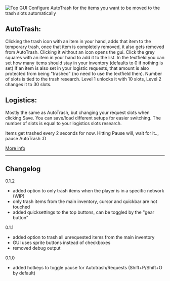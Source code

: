 ![Top GUI](http://i.imgur.com/lg3Zpgk.png)
Configure AutoTrash for the items you want to be moved to the trash slots automatically

AutoTrash:
---
Clicking the trash icon with an item in your hand, adds that item to the temporary trash, once that item is completely removed, it also gets removed from AutoTrash.
Clicking it without an icon opens the gui. Click the grey squares with an item in your hand to add it to the list. In the textfield you can set how many items should stay in your inventory (defaults to 0 if nothing is set)
If an item is also set in your logistic requests, that amount is also protected from being "trashed" (no need to use the textfield then).
Number of slots is tied to the trash research. Level 1 unlocks it with 10 slots, Level 2 changes it to 30 slots.

Logistics:
---
Mostly the same as AutoTrash, but changing your request slots when clicking Save.
You can save/load different setups for easier switching.
The number of slots is equal to your logistics slots research.

Items get trashed every 2 seconds for now. Hitting Pause will, wait for it.., pause AutoTrash :D

[More info](https://forums.factorio.com/viewtopic.php?f=97&t=16016)

***
Changelog
---
0.1.2

- added option to only trash items when the player is in a specific network (WIP)
- only trash items from the main inventory, cursor and quickbar are not touched
- added quicksettings to the top buttons, can be toggled by the "gear button"
 

0.1.1

- added option to trash all unrequested items from the main inventory
- GUI uses sprite buttons instead of checkboxes
- removed debug output

0.1.0

 - added hotkeys to toggle pause for Autotrash/Requests (Shift+P/Shift+O by default)
